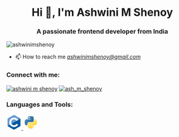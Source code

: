 <h1 align="center">Hi 👋, I'm Ashwini M Shenoy</h1>
<h3 align="center">A passionate frontend developer from India</h3>

<p align="left"> <img src="https://komarev.com/ghpvc/?username=ashwinimshenoy&label=Profile%20views&color=0e75b6&style=flat" alt="ashwinimshenoy" /> </p>

- 📫 How to reach me *ashwinimshenoy@gmail.com*

<h3 align="left">Connect with me:</h3>
<p align="left">
<a href="www.linkedin.com/in/ashwini-m-shenoy" target="blank"><img align="center" src="https://raw.githubusercontent.com/rahuldkjain/github-profile-readme-generator/master/src/images/icons/Social/linked-in-alt.svg" alt="ashwini m shenoy" height="30" width="40" /></a>
<a href="https://instagram.com/ash_m_shenoy" target="blank"><img align="center" src="https://raw.githubusercontent.com/rahuldkjain/github-profile-readme-generator/master/src/images/icons/Social/instagram.svg" alt="ash_m_shenoy" height="30" width="40" /></a>
</p>

<h3 align="left">Languages and Tools:</h3>
<p align="left"> <a href="https://www.cprogramming.com/" target="_blank" rel="noreferrer"> <img src="https://raw.githubusercontent.com/devicons/devicon/master/icons/c/c-original.svg" alt="c" width="40" height="40"/> </a> <a href="https://www.python.org" target="_blank" rel="noreferrer"> <img src="https://raw.githubusercontent.com/devicons/devicon/master/icons/python/python-original.svg" alt="python" width="40" height="40"/> </a> </p>

